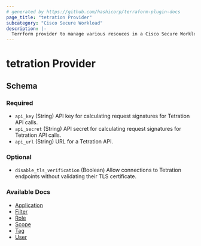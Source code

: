 ```yaml
---
# generated by https://github.com/hashicorp/terraform-plugin-docs
page_title: "tetration Provider"
subcategory: "Cisco Secure Workload"
description: |-
  Terrform provider to manage various resouces in a Cisco Secure Workload Cluster
---
```


# tetration Provider





<!-- schema generated by tfplugindocs -->
## Schema

### Required

- `api_key` (String) API key for calculating request signatures for Tetration API calls.
- `api_secret` (String) API secret for calculating request signatures for Tetration API calls.
- `api_url` (String) URL for a Tetration API.

### Optional

- `disable_tls_verification` (Boolean) Allow connections to Tetration endpoints without validating their TLS certificate.

### Available Docs
* [Application](/resources/application.md)
* [Filter](/resources/filter.md)
* [Role](/resourcess/role.md)
* [Scope](/resources/scope.md)
* [Tag](/resources/tag.md)
* [User](/resources/user.md)